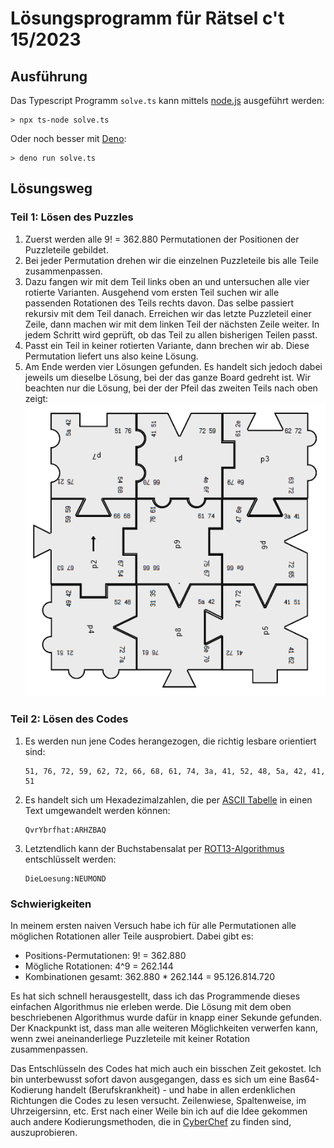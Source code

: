 # Lösungsprogramm für Rätsel c't 15/2023

## Ausführung

Das Typescript Programm ```solve.ts``` kann mittels [node.js](https://nodejs.org/) ausgeführt werden:

```
> npx ts-node solve.ts
```

Oder noch besser mit [Deno](https://deno.com/runtime):

```
> deno run solve.ts
```

## Lösungsweg

### Teil 1: Lösen des Puzzles

1. Zuerst werden alle 9! = 362.880 Permutationen der Positionen der Puzzleteile
   gebildet.
2. Bei jeder Permutation drehen wir die einzelnen Puzzleteile bis alle Teile
   zusammenpassen.
3. Dazu fangen wir mit dem Teil links oben an und untersuchen alle vier rotierte
   Varianten. Ausgehend vom ersten Teil suchen wir alle passenden Rotationen des Teils
   rechts davon. Das selbe passiert rekursiv mit dem Teil danach. Erreichen wir das
   letzte Puzzleteil einer Zeile, dann machen wir mit dem linken Teil der nächsten Zeile
   weiter. In jedem Schritt wird geprüft, ob das Teil zu allen bisherigen Teilen passt.
4. Passt ein Teil in keiner rotierten Variante, dann brechen wir ab. Diese Permutation
   liefert uns also keine Lösung.
5. Am Ende werden vier Lösungen gefunden. Es handelt sich jedoch dabei jeweils um
   dieselbe Lösung, bei der das ganze Board gedreht ist.
   Wir beachten nur die Lösung, bei der der Pfeil das zweiten Teils nach oben zeigt:
   ![puzzle solution](./pics/solved.png)

### Teil 2: Lösen des Codes

1. Es werden nun jene Codes herangezogen, die richtig lesbare orientiert sind:
   ```
   51, 76, 72, 59, 62, 72, 66, 68, 61, 74, 3a, 41, 52, 48, 5a, 42, 41, 51
   ```
2. Es handelt sich um Hexadezimalzahlen, die per [ASCII Tabelle](https://de.wikipedia.org/wiki/American_Standard_Code_for_Information_Interchange) in einen Text umgewandelt werden können:
   ```
   QvrYbrfhat:ARHZBAQ
   ```
3. Letztendlich kann der Buchstabensalat per [ROT13-Algorithmus](https://en.wikipedia.org/wiki/ROT13) entschlüsselt werden:
   ```
   DieLoesung:NEUMOND
   ```

### Schwierigkeiten

In meinem ersten naiven Versuch habe ich für alle Permutationen alle möglichen Rotationen aller Teile ausprobiert. Dabei gibt es:

- Positions-Permutationen: 9! = 362.880
- Mögliche Rotationen: 4^9 = 262.144
- Kombinationen gesamt: 362.880 * 262.144 = 95.126.814.720

Es hat sich schnell herausgestellt, dass ich das Programmende dieses einfachen Algorithmus nie erleben werde. Die Lösung mit dem oben beschriebenen Algorithmus wurde dafür in knapp einer Sekunde gefunden.  Der Knackpunkt ist, dass man alle weiteren Möglichkeiten verwerfen kann, wenn zwei aneinanderliege Puzzleteile mit keiner Rotation zusammenpassen.

Das Entschlüsseln des Codes hat mich auch ein bisschen Zeit gekostet. Ich bin unterbewusst sofort davon ausgegangen, dass es sich um eine Bas64-Kodierung handelt (Berufskrankheit) - und habe in allen erdenklichen Richtungen die Codes zu lesen versucht. Zeilenwiese, Spaltenweise, im Uhrzeigersinn, etc. Erst nach einer Weile bin ich auf die
Idee gekommen auch andere Kodierungsmethoden, die in [CyberChef](https://gchq.github.io/CyberChef/#recipe=From_Hex('Auto')ROT13(true,true,false,13)&input=NTEgNzYgNzIgNTkgNjIgNzIgNjYgNjggNjEgNzQgM2EgNDEgNTIgNDggNWEgNDIgNDEgNTE)
zu finden sind, auszuprobieren.
